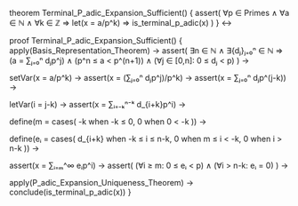 theorem Terminal_P_adic_Expansion_Sufficient() {
  assert(
    ∀p ∈ Primes ∧ ∀a ∈ ℕ ∧ ∀k ∈ ℤ ⇒
    let(x = a/p^k) ⇒
    is_terminal_p_adic(x)
  )
} ↔

proof Terminal_P_adic_Expansion_Sufficient() {
  apply(Basis_Representation_Theorem) →
  assert(
    ∃n ∈ ℕ ∧ ∃{dⱼ}ⱼ₌₀ⁿ ∈ ℕ ⇒
    (a = ∑ⱼ₌₀ⁿ dⱼp^j) ∧
    (p^n ≤ a < p^(n+1)) ∧
    (∀j ∈ [0,n]: 0 ≤ dⱼ < p)
  ) →
  
  setVar(x = a/p^k) →
  assert(x = (∑ⱼ₌₀ⁿ dⱼp^j)/p^k) →
  assert(x = ∑ⱼ₌₀ⁿ dⱼp^(j-k)) →
  
  letVar(i = j-k) →
  assert(x = ∑ᵢ₌₋ₖⁿ⁻ᵏ d_{i+k}p^i) →
  
  define(m = cases(
    -k when -k ≤ 0,
    0 when 0 < -k
  )) →
  
  define(eᵢ = cases(
    d_{i+k} when -k ≤ i ≤ n-k,
    0 when m ≤ i < -k,
    0 when i > n-k
  )) →
  
  assert(x = ∑ᵢ₌ₘ^∞ eᵢp^i) →
  assert(
    (∀i ≥ m: 0 ≤ eᵢ < p) ∧
    (∀i > n-k: eᵢ = 0)
  ) →
  
  apply(P_adic_Expansion_Uniqueness_Theorem) →
  conclude(is_terminal_p_adic(x))
}